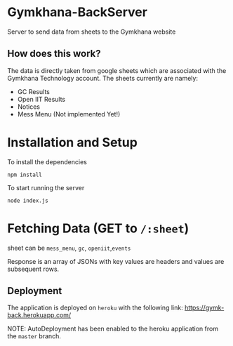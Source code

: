 # Gymkhana-BackServer

Server to send data from sheets to the Gymkhana website

## How does this work?

The data is directly taken from google sheets which are associated with the Gymkhana Technology account. The sheets currently are namely:

- GC Results
- Open IIT Results
- Notices
- Mess Menu (Not implemented Yet!)

# Installation and Setup
To install the dependencies

`npm install`

To start running the server

`node index.js`

# Fetching Data (GET to `/:sheet`)
sheet can be `mess_menu`, `gc`, `openiit`,`events`

Response is an array of JSONs with key values are headers and values are subsequent rows.

## Deployment

The application is deployed on `heroku` with the following link: https://gymk-back.herokuapp.com/

NOTE: AutoDeployment has been enabled to the heroku application from the `master` branch.
